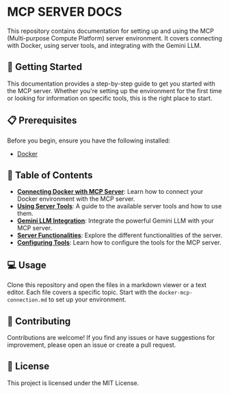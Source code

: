 # MCP SERVER DOCS

This repository contains documentation for setting up and using the MCP (Multi-purpose Compute Platform) server environment. It covers connecting with Docker, using server tools, and integrating with the Gemini LLM.

## 🚀 Getting Started

This documentation provides a step-by-step guide to get you started with the MCP server. Whether you're setting up the environment for the first time or looking for information on specific tools, this is the right place to start.

## 📋 Prerequisites

Before you begin, ensure you have the following installed:

- [Docker](https://docs.docker.com/get-docker/)

## 📖 Table of Contents

- **[Connecting Docker with MCP Server](./docker-mcp-connection.md)**: Learn how to connect your Docker environment with the MCP server.
- **[Using Server Tools](./using-server-tools.md)**: A guide to the available server tools and how to use them.
- **[Gemini LLM Integration](./gemini-llm-integration.md)**: Integrate the powerful Gemini LLM with your MCP server.
- **[Server Functionalities](./servers/)**: Explore the different functionalities of the server.
- **[Configuring Tools](./mcp-server-config-tools.md)**: Learn how to configure the tools for the MCP server.

## 💻 Usage

Clone this repository and open the files in a markdown viewer or a text editor. Each file covers a specific topic. Start with the `docker-mcp-connection.md` to set up your environment.

## 🤝 Contributing

Contributions are welcome! If you find any issues or have suggestions for improvement, please open an issue or create a pull request.

## 📄 License

This project is licensed under the MIT License.